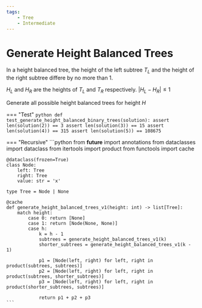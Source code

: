 ```yaml
---
tags:
    - Tree
    - Intermediate
---
```


# Generate Height Balanced Trees

In a height balanced tree, the height of the left subtree $T_L$ and the height of the right subtree differe by no more than 1. 

$H_L$ and $H_R$ are the heights of $T_L$ and $T_R$ respectively. $|H_L - H_R| ≤ 1$

Generate all possible height balanced trees for height $H$

=== "Test"
    ```python
    def test_generate_height_balanced_binary_trees(solution):
        assert len(solution(2)) == 3
        assert len(solution(3)) == 15
        assert len(solution(4)) == 315
        assert len(solution(5)) == 108675
    ```

=== "Recursive"
    ```python
    from __future__ import annotations
    from dataclasses import dataclass
    from itertools import product
    from functools import cache

    @dataclass(frozen=True)
    class Node:
        left: Tree
        right: Tree
        value: str = 'x'

    type Tree = Node | None

    @cache
    def generate_height_balanced_trees_v1(height: int) -> list[Tree]:
        match height:
            case 0: return [None]
            case 1: return [Node(None, None)]
            case h:
                k = h - 1
                subtrees = generate_height_balanced_trees_v1(k)
                shorter_subtrees = generate_height_balanced_trees_v1(k - 1)

                p1 = [Node(left, right) for left, right in product(subtrees, subtrees)]
                p2 = [Node(left, right) for left, right in product(subtrees, shorter_subtrees)]
                p3 = [Node(left, right) for left, right in product(shorter_subtrees, subtrees)]

                return p1 + p2 + p3
    ```